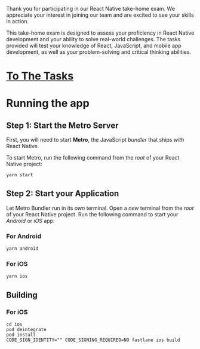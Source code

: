 Thank you for participating in our React Native take-home exam. We appreciate your interest in joining our team and are excited to see your skills in action.

This take-home exam is designed to assess your proficiency in React Native development and your ability to solve real-world challenges. The tasks provided will test your knowledge of React, JavaScript, and mobile app development, as well as your problem-solving and critical thinking abilities. 

# [To The Tasks](/TASKS.md)

# Running the app

## Step 1: Start the Metro Server

First, you will need to start **Metro**, the JavaScript _bundler_ that ships _with_ React Native.

To start Metro, run the following command from the _root_ of your React Native project:

```bash
yarn start
```

## Step 2: Start your Application

Let Metro Bundler run in its _own_ terminal. Open a _new_ terminal from the _root_ of your React Native project. Run the following command to start your _Android_ or _iOS_ app:

### For Android

```bash
yarn android
```

### For iOS

```bash
yarn ios
```

## Building

### For iOS

```
cd ios
pod deintegrate
pod install
CODE_SIGN_IDENTITY="" CODE_SIGNING_REQUIRED=NO fastlane ios build
```